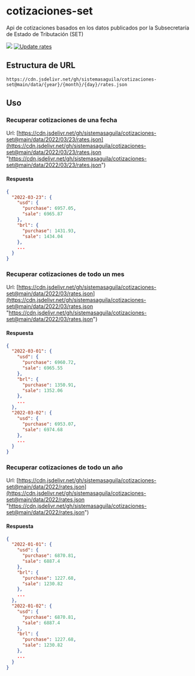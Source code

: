 # cotizaciones-set
Api de cotizaciones basados en los datos publicados por la Subsecretaría de Estado de Tributación (SET)

[![](https://data.jsdelivr.com/v1/package/gh/sistemasaguila/cotizaciones-set/badge)](https://www.jsdelivr.com/package/gh/sistemasaguila/cotizaciones-set)
[![Update rates](https://github.com/sistemasaguila/cotizaciones-set/actions/workflows/run.yml/badge.svg)](https://github.com/sistemasaguila/cotizaciones-set/actions/workflows/run.yml)


## Estructura de URL

```
https://cdn.jsdelivr.net/gh/sistemasaguila/cotizaciones-set@main/data/{year}/{month}/{day}/rates.json
```

## Uso

### Recuperar cotizaciones de una fecha

Url: [https://cdn.jsdelivr.net/gh/sistemasaguila/cotizaciones-set@main/data/2022/03/23/rates.json](https://cdn.jsdelivr.net/gh/sistemasaguila/cotizaciones-set@main/data/2022/03/23/rates.json "https://cdn.jsdelivr.net/gh/sistemasaguila/cotizaciones-set@main/data/2022/03/23/rates.json")

#### Respuesta

```json
{
  "2022-03-23": {
    "usd": {
      "purchase": 6957.05,
      "sale": 6965.87
    },
    "brl": {
      "purchase": 1431.93,
      "sale": 1434.04
    },
    ...
  }
}
```

### Recuperar cotizaciones de todo un mes

Url: [https://cdn.jsdelivr.net/gh/sistemasaguila/cotizaciones-set@main/data/2022/03/rates.json](https://cdn.jsdelivr.net/gh/sistemasaguila/cotizaciones-set@main/data/2022/03/rates.json "https://cdn.jsdelivr.net/gh/sistemasaguila/cotizaciones-set@main/data/2022/03/rates.json")

#### Respuesta

```json
{
  "2022-03-01": {
    "usd": {
      "purchase": 6960.72,
      "sale": 6965.55
    },
    "brl": {
      "purchase": 1350.91,
      "sale": 1352.06
    },
    ...
  },
  "2022-03-02": {
    "usd": {
      "purchase": 6953.07,
      "sale": 6974.68
    },
    ...
  }
}
```

### Recuperar cotizaciones de todo un año

Url: [https://cdn.jsdelivr.net/gh/sistemasaguila/cotizaciones-set@main/data/2022/rates.json](https://cdn.jsdelivr.net/gh/sistemasaguila/cotizaciones-set@main/data/2022/rates.json "https://cdn.jsdelivr.net/gh/sistemasaguila/cotizaciones-set@main/data/2022/rates.json")

#### Respuesta

```json
{
  "2022-01-01": {
    "usd": {
      "purchase": 6870.81,
      "sale": 6887.4
    },
    "brl": {
      "purchase": 1227.68,
      "sale": 1230.82
    },
    ...
  },
  "2022-01-02": {
    "usd": {
      "purchase": 6870.81,
      "sale": 6887.4
    },
    "brl": {
      "purchase": 1227.68,
      "sale": 1230.82
    },
    ...
  }
}
```